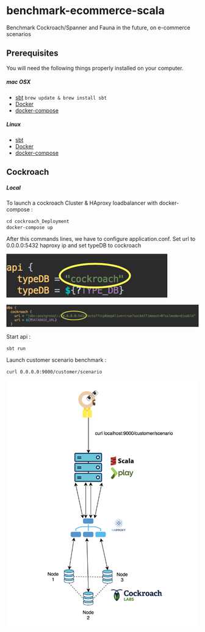 # benchmark-ecommerce-scala
Benchmark Cockroach/Spanner and Fauna in the future, on e-commerce scenarios


## Prerequisites

You will need the following things properly installed on your computer.

##### mac OSX

* [sbt](https://www.scala-sbt.org/1.x/docs/Installing-sbt-on-Mac.html)
`brew update & brew install sbt` 
* [Docker](https://docs.docker.com/docker-for-mac/install/) 
* [docker-compose](https://docs.docker.com/compose/install/) 

##### Linux

* [sbt](https://www.scala-sbt.org/0.13/docs/Installing-sbt-on-Linux.html) 
* [Docker](https://docs.docker.com/install/linux/docker-ce/ubuntu/) 
* [docker-compose](https://docs.docker.com/compose/install/) 

## Cockroach

##### Local 

To launch a cockroach Cluster & HAproxy loadbalancer with docker-compose :

```
cd cockroach_Deployment
docker-compose up
```

After this commands lines, we have to configure application.conf.
Set url to 0.0.0.0:5432 haproxy ip and set typeDB to cockroach

![alt text](public/images/typeDB_config.png "Description goes here")


![alt text](public/images/url_config.png "Description goes here")


Start api :

```
sbt run
``` 

Launch customer scenario benchmark : 
```
curl 0.0.0.0:9000/customer/scenario
``` 
![alt text](public/images/global_stack_local_cockroach.png "Description goes here")



